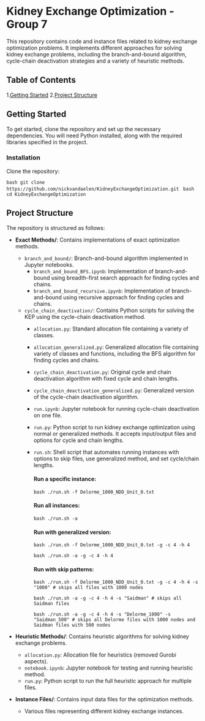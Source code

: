 # Kidney Exchange Optimization - Group 7

This repository contains code and instance files related to kidney exchange optimization problems. It implements different approaches for solving kidney exchange problems, including the branch-and-bound algorithm, cycle-chain deactivation strategies and a variety of heuristic methods.

## Table of Contents

1.[Getting Started](#getting-started)
2.[Project Structure](#project-structure)

## Getting Started

To get started, clone the repository and set up the necessary dependencies. You will need Python installed, along with the required libraries specified in the project.

### Installation

Clone the repository:

```bash git clone https://github.com/nickvandaelen/KidneyExchangeOptimization.git ```
```bash cd KidneyExchangeOptimization ```

## Project Structure

The repository is structured as follows:

- **Exact Methods/**: Contains implementations of exact optimization methods.
  - `branch_and_bound/`: Branch-and-bound algorithm implemented in Jupyter notebooks.
    - `branch_and_bound_BFS.ipynb`: Implementation of branch-and-bound using breadth-first search approach for finding cycles and chains.
    - `branch_and_bound_recursive.ipynb`: Implementation of branch-and-bound using recursive approach for finding cycles and chains.
  - `cycle_chain_deactivation/`: Contains Python scripts for solving the KEP using the cycle-chain deactivation method.
    - `allocation.py`: Standard allocation file containing a variety of classes.
    - `allocation_generalized.py`: Generalized allocation file containing variety of classes and functions, including the BFS algorithm for finding cycles and chains.
    - `cycle_chain_deactivation.py`: Original cycle and chain deactivation algorithm with fixed cycle and chain lengths.
    - `cycle_chain_deactivation_generalized.py`: Generalized version of the cycle-chain deactivation algorithm.
    - `run.ipynb`: Jupyter notebook for running cycle-chain deactivation on one file.
    - `run.py`: Python script to run kidney exchange optimization using normal or generalized methods. It accepts input/output files and options for cycle and chain lengths.
    - `run.sh`: Shell script that automates running instances with options to skip files, use generalized method, and set cycle/chain lengths.
      #### Run a specific instance:
      ```bash ./run.sh -f Delorme_1000_NDD_Unit_0.txt ```
      
      #### Run all instances:
      ```bash ./run.sh -a ```
      
      #### Run with generalized version:
      ```bash ./run.sh -f Delorme_1000_NDD_Unit_0.txt -g -c 4 -h 4 ```
      
      ```bash ./run.sh -a -g -c 4 -h 4 ```
      
      #### Run with skip patterns:
      ```bash ./run.sh -f Delorme_1000_NDD_Unit_0.txt -g -c 4 -h 4 -s "1000" # skips all files with 1000 nodes ```
      
      ```bash ./run.sh -a -g -c 4 -h 4 -s "Saidman" # skips all Saidman files ```

      ```bash ./run.sh -a -g -c 4 -h 4 -s "Delorme_1000" -s "Saidman_500" # skips all Delorme files with 1000 nodes and Saidman files with 500 nodes ```

- **Heuristic Methods/**: Contains heuristic algorithms for solving kidney exchange problems.
  - `allocation.py`: Allocation file for heuristics (removed Gurobi aspects).
  - `notebook.ipynb`: Jupyter notebook for testing and running heuristic method.
  - `run.py`: Python script to run the full heuristic approach for multiple files.

- **Instance Files/**: Contains input data files for the optimization methods.
  - Various files representing different kidney exchange instances.
